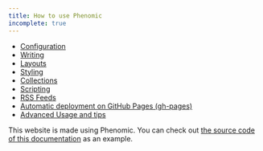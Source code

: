 ```yaml
---
title: How to use Phenomic
incomplete: true
---
```


- [Configuration](configuration/)
- [Writing](write/)
- [Layouts](layouts/)
- [Styling](styling/)
- [Collections](collections/)
- [Scripting](scripting/)
- [RSS Feeds](feeds/)
- [Automatic deployment on GitHub Pages (gh-pages)](gh-pages/)
- [Advanced Usage and tips](../advanced/)

This website is made using Phenomic. You can check out
[the source code of this documentation](https://github.com/MoOx/phenomic/tree/master/docs)
as an example.
